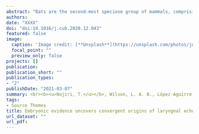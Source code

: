 ```yaml
---
abstract: "Bats are the second-most speciose group of mammals, comprising 20% of species diversity today. Their global explosion, representing one of the greatest adaptive radiations in mammalian history, is largely attributed to their ability of laryngeal echolocation and powered flight, which enabled them to conquer the night sky, a vast and hitherto unoccupied ecological niche. While there is consensus that powered flight evolved only once in the lineage, whether laryngeal echolocation has a single origin in bats or evolved multiple times independently remains disputed. Here, we present developmental evidence in support of laryngeal echolocation having multiple origins in bats. This is consistent with a non-echolocating bat ancestor and independent gain of echolocation in Yinpterochiroptera and Yangochiroptera, as well as the gain of primitive echolocation in the bat ancestor, followed by convergent evolution of laryngeal echolocation in Yinpterochiroptera and Yangochiroptera, with loss of primitive echolocation in pteropodids. Our comparative embryological investigations found that there is no developmental difference in the hearing apparatus between non-laryngeal echolocating bats (pteropodids) and terrestrial non-bat mammals. In contrast, the echolocation system is developed heterotopically and heterochronically in the two phylogenetically distant laryngeal echolocating bats (rhinolophoids and yangochiropterans), providing the first embryological evidence that the echolocation system evolved independently in these bats. <br><br><b><u>Nojiri, T.</u></b>, Wilson, L. A. B., López-Aguirre, C., Tu, V. T., Kuratani, S., Ito, K., Higashiyama, H., Son, N. T., Fukui, D., Sadier, A., Sears, K. E., Endo, H., Kamihori, S., and Koyabu, D. <br><b><i>Current Biology</i></b> (2021)"
authors:
date: "XXXX"
doi: "doi:10.1016/j.cub.2020.12.043"
featured: false
image:
  caption: 'Image credit: [**Unsplash**](https://unsplash.com/photos/jdD8gXaTZsc)'
  focal_point: ""
  preview_only: false
projects: []
publication:
publication_short: ""
publication_types:
- "2"
publishDate: "2021-03-07"
summary: <br><b><u>Nojiri, T.</u></b>, Wilson, L. A. B., López-Aguirre, C., Tu, V. T., Kuratani, S., Ito, K., Higashiyama, H., Son, N. T., Fukui, D., Sadier, A., Sears, K. E., Endo, H., Kamihori, S., and Koyabu, D. <br><b><i>Current Biology</i></b> (2021)<br><script type="text/javascript" src="https://d1bxh8uas1mnw7.cloudfront.net/assets/embed.js"></script><div class="altmetric-embed" data-badge-type="donut" data-altmetric-id="101369705"></div>
tags:
- Source Themes
title: Embryonic evidence uncovers convergent origins of laryngeal echolocation in bats
url_dataset: ""
url_pdf: 
---
```

